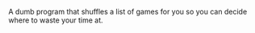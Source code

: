 A dumb program that shuffles a list of games for you so you can decide where to waste your time at.
